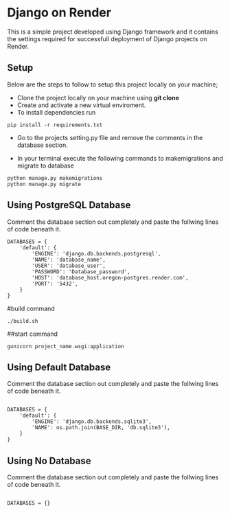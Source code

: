 # Django on Render
This is a simple project developed using Django framework and it contains the settings required for successfull deployment of Django projects on Render.
## Setup

Below are the steps to follow to setup this project locally on your machine;

* Clone the project locally on your machine using **git clone**
* Create and activate a new virtual enviroment.
* To install dependencies run
```
pip install -r requirements.txt
```
* Go to the projects setting.py file and remove the comments in the database section.

* In your terminal execute the following commands to makemigrations and migrate to database

```
python manage.py makemigrations
python manage.py migrate
```

## Using PostgreSQL Database

Comment the database section out completely and paste the follwing lines of code beneath it.

```
DATABASES = {  
    'default': {  
        'ENGINE': 'django.db.backends.postgresql',
        'NAME': 'database_name',  
        'USER': 'database_user',  
        'PASSWORD': 'Database_password',  
        'HOST': 'database_host.oregon-postgres.render.com',  
        'PORT': '5432',
    }  
}
```
#build command

```
./build.sh
```

##start command

```
gunicorn project_name.wsgi:application
```

## Using Default Database

Comment the database section out completely and paste the follwing lines of code beneath it.
```

DATABASES = {
    'default': {
        'ENGINE': 'django.db.backends.sqlite3',
        'NAME': os.path.join(BASE_DIR, 'db.sqlite3'),
    }
}
```


## Using No Database

Comment the database section out completely and paste the follwing lines of code beneath it.
```

DATABASES = {}
```
